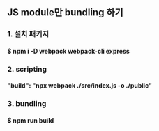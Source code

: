 ## JS module만 bundling 하기

### 1. 설치 패키지
#### $ npm i -D webpack webpack-cli express 

### 2. scripting
#### "build": "npx webpack ./src/index.js -o ./public"

### 3. bundling
#### $ npm run build
